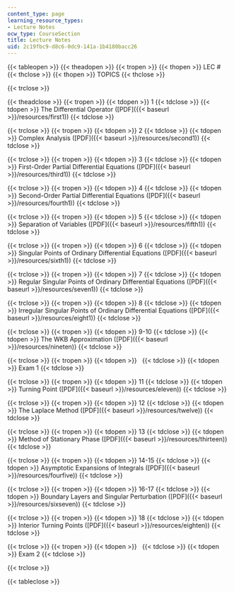 ```yaml
---
content_type: page
learning_resource_types:
- Lecture Notes
ocw_type: CourseSection
title: Lecture Notes
uid: 2c19fbc9-d8c6-0dc9-141a-1b4180bacc26
---
```


{{< tableopen >}}
{{< theadopen >}}
{{< tropen >}}
{{< thopen >}}
LEC #
{{< thclose >}}
{{< thopen >}}
TOPICS
{{< thclose >}}

{{< trclose >}}

{{< theadclose >}}
{{< tropen >}}
{{< tdopen >}}
1
{{< tdclose >}}
{{< tdopen >}}
The Differential Operator ([PDF]({{< baseurl >}}/resources/first1))
{{< tdclose >}}

{{< trclose >}}
{{< tropen >}}
{{< tdopen >}}
2
{{< tdclose >}}
{{< tdopen >}}
Complex Analysis ([PDF]({{< baseurl >}}/resources/second1))
{{< tdclose >}}

{{< trclose >}}
{{< tropen >}}
{{< tdopen >}}
3
{{< tdclose >}}
{{< tdopen >}}
First-Order Partial Differential Equations ([PDF]({{< baseurl >}}/resources/third1))
{{< tdclose >}}

{{< trclose >}}
{{< tropen >}}
{{< tdopen >}}
4
{{< tdclose >}}
{{< tdopen >}}
Second-Order Partial Differential Equations ([PDF]({{< baseurl >}}/resources/fourth1))
{{< tdclose >}}

{{< trclose >}}
{{< tropen >}}
{{< tdopen >}}
5
{{< tdclose >}}
{{< tdopen >}}
Separation of Variables ([PDF]({{< baseurl >}}/resources/fifth1))
{{< tdclose >}}

{{< trclose >}}
{{< tropen >}}
{{< tdopen >}}
6
{{< tdclose >}}
{{< tdopen >}}
Singular Points of Ordinary Differential Equations ([PDF]({{< baseurl >}}/resources/sixth1))
{{< tdclose >}}

{{< trclose >}}
{{< tropen >}}
{{< tdopen >}}
7
{{< tdclose >}}
{{< tdopen >}}
Regular Singular Points of Ordinary Differential Equations ([PDF]({{< baseurl >}}/resources/seven1))
{{< tdclose >}}

{{< trclose >}}
{{< tropen >}}
{{< tdopen >}}
8
{{< tdclose >}}
{{< tdopen >}}
Irregular Singular Points of Ordinary Differential Equations ([PDF]({{< baseurl >}}/resources/eight1))
{{< tdclose >}}

{{< trclose >}}
{{< tropen >}}
{{< tdopen >}}
9-10
{{< tdclose >}}
{{< tdopen >}}
The WKB Approximation ([PDF]({{< baseurl >}}/resources/nineten))
{{< tdclose >}}

{{< trclose >}}
{{< tropen >}}
{{< tdopen >}}
 
{{< tdclose >}}
{{< tdopen >}}
Exam 1
{{< tdclose >}}

{{< trclose >}}
{{< tropen >}}
{{< tdopen >}}
11
{{< tdclose >}}
{{< tdopen >}}
Turning Point ([PDF]({{< baseurl >}}/resources/eleven))
{{< tdclose >}}

{{< trclose >}}
{{< tropen >}}
{{< tdopen >}}
12
{{< tdclose >}}
{{< tdopen >}}
The Laplace Method ([PDF]({{< baseurl >}}/resources/twelve))
{{< tdclose >}}

{{< trclose >}}
{{< tropen >}}
{{< tdopen >}}
13
{{< tdclose >}}
{{< tdopen >}}
Method of Stationary Phase ([PDF]({{< baseurl >}}/resources/thirteen))
{{< tdclose >}}

{{< trclose >}}
{{< tropen >}}
{{< tdopen >}}
14-15
{{< tdclose >}}
{{< tdopen >}}
Asymptotic Expansions of Integrals ([PDF]({{< baseurl >}}/resources/fourfive))
{{< tdclose >}}

{{< trclose >}}
{{< tropen >}}
{{< tdopen >}}
16-17
{{< tdclose >}}
{{< tdopen >}}
Boundary Layers and Singular Perturbation ([PDF]({{< baseurl >}}/resources/sixseven))
{{< tdclose >}}

{{< trclose >}}
{{< tropen >}}
{{< tdopen >}}
18
{{< tdclose >}}
{{< tdopen >}}
Interior Turning Points ([PDF]({{< baseurl >}}/resources/eighten))
{{< tdclose >}}

{{< trclose >}}
{{< tropen >}}
{{< tdopen >}}
 
{{< tdclose >}}
{{< tdopen >}}
Exam 2
{{< tdclose >}}

{{< trclose >}}

{{< tableclose >}}